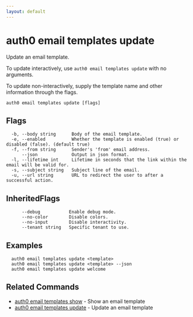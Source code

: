 ```yaml
---
layout: default
---
```

# auth0 email templates update

Update an email template.

To update interactively, use `auth0 email templates update` with no arguments.

To update non-interactively, supply the template name and other information through the flags.

```
auth0 email templates update [flags]
```


## Flags

```
  -b, --body string      Body of the email template.
  -e, --enabled          Whether the template is enabled (true) or disabled (false). (default true)
  -f, --from string      Sender's 'from' email address.
      --json             Output in json format.
  -l, --lifetime int     Lifetime in seconds that the link within the email will be valid for.
  -s, --subject string   Subject line of the email.
  -u, --url string       URL to redirect the user to after a successful action.
```


## InheritedFlags

```
      --debug           Enable debug mode.
      --no-color        Disable colors.
      --no-input        Disable interactivity.
      --tenant string   Specific tenant to use.
```

## Examples

```
  auth0 email templates update <template>
  auth0 email templates update <template> --json
  auth0 email templates update welcome
```


## Related Commands

- [auth0 email templates show](auth0_email_templates_show.md) - Show an email template
- [auth0 email templates update](auth0_email_templates_update.md) - Update an email template


